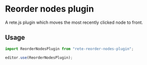 # Reorder nodes plugin

A rete.js plugin which moves the most recently clicked node to front.

## Usage

```ts
import ReorderNodesPlugin from "rete-reorder-nodes-plugin";

editor.use(ReorderNodesPlugin);
```
